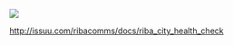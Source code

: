 ![](/gdp2014/images/riba-health-check-18-19.png)

http://issuu.com/ribacomms/docs/riba_city_health_check
